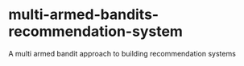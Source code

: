# multi-armed-bandits-recommendation-system
A multi armed bandit approach to building recommendation systems
